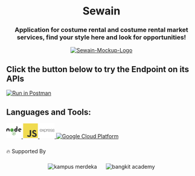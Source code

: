 
<h1 align="center">Sewain</h1>
<h3 align="center">Application for costume rental and costume rental market services, find your style here and look for opportunities!</h3>
<p align="center">
  <a href="https://ibb.co/Lnddp7w"><img src="https://i.ibb.co/sy993YS/Sewain-Mockup-Logo.png" alt="Sewain-Mockup-Logo" width="2480" border="0"></a>
</p>

## Click the button below to try the Endpoint on its APIs
[![Run in Postman](https://run.pstmn.io/button.svg)](https://documenter.getpostman.com/view/33911255/2sAYQZGrV4)

## Languages and Tools:
<a href="https://nodejs.org/" target="_blank" rel="noreferrer">
  <img src="https://raw.githubusercontent.com/devicons/devicon/master/icons/nodejs/nodejs-original-wordmark.svg" alt="Node.js" width="40" height="40"/>
</a>
<a href="https://developer.mozilla.org/en-US/docs/Web/JavaScript" target="_blank" rel="noreferrer">
  <img src="https://raw.githubusercontent.com/devicons/devicon/master/icons/javascript/javascript-original.svg" alt="JavaScript" width="40" height="40"/>
</a>
<a href="https://expressjs.com/" target="_blank" rel="noreferrer">
  <img src="https://raw.githubusercontent.com/devicons/devicon/master/icons/express/express-original-wordmark.svg" alt="Express.js" width="40" height="40"/>
</a>
<a href="https://cloud.google.com/" target="_blank" rel="noreferrer">
  <img src="https://www.vectorlogo.zone/logos/google_cloud/google_cloud-icon.svg" alt="Google Cloud Platform" width="40" height="40"/>
</a>

###

🔥 Supported By

###

<div align="center">
  <img src="https://lldikti10.id/public/img/informasi/berita/MASTER.png" height="80" alt="kampus merdeka" style="margin-right:20px;"/>
  <img src="https://upload.wikimedia.org/wikipedia/commons/5/55/Logo_Kampus_Merdeka_Kemendikbud.png" height="80" alt="bangkit academy" style="margin-right:left0px;"/>
  
</div>

###
